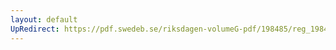 ```yaml
---
layout: default
UpRedirect: https://pdf.swedeb.se/riksdagen-volumeG-pdf/198485/reg_198485__reg_03.pdf
---
```

